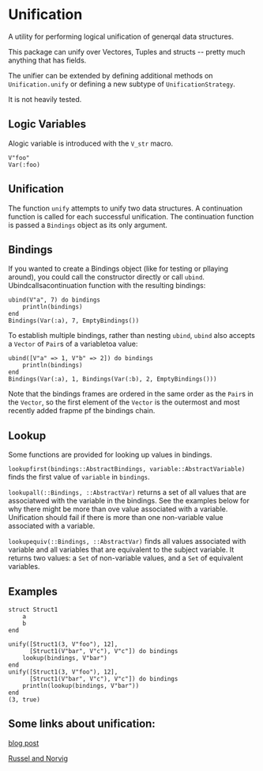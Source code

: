 # Unification

A utility for performing logical unification of generqal data
structures.

This package can unify over Vectores, Tuples and structs -- pretty
much anything that has fields.

The unifier can be extended by defining additional methods on
`Unification.unify` or defining a new subtype of
`UnificationStrategy`.

It is not heavily tested.

## Logic Variables

Alogic variable is introduced with the `V_str` macro.

```
V"foo"
Var(:foo)
```

## Unification

The function `unify` attempts to unify two data structures.  A
continuation function is called for each successful unification.  The
continuation function is passed a `Bindings` object as its only
argument.

## Bindings

If you wanted to create a Bindings object (like for testing or
pllaying around), you could call the constructor directly or call
`ubind`.  Ubindcallsacontinuation function with the resulting
bindings:

```
ubind(V"a", 7) do bindings
    println(bindings)
end
Bindings(Var(:a), 7, EmptyBindings())
```

To establish multiple bindings, rather than nesting `ubind`, `ubind`
also accepts a `Vector` of `Pair`s of a variabletoa value:

```
ubind([V"a" => 1, V"b" => 2]) do bindings
    println(bindings)
end
Bindings(Var(:a), 1, Bindings(Var(:b), 2, EmptyBindings()))
```

Note that the bindings frames are ordered in the same order as the
`Pair`s in the `Vector`, so the first element of the `Vector` is the
outermost and most recently added frapme pf the bindings chain.


## Lookup

Some functions are provided for looking up values in bindings.

`lookupfirst(bindings::AbstractBindings, variable::AbstractVariable)`
finds the first value of  `variable` in `bindings`.

`lookupall(::Bindings, ::AbstractVar)` returns a set of all values
that are associatwed with the variable in the bindings.  See the
examples below for why there might be more than ove value associated
with a variable.  Unification should fail if there is more than one
non-variable value associated with a variable.

`lookupequiv(::Bindings, ::AbstractVar)` finds all values associated
with variable and all variables that are equivalent to the subject
variable.  It returns two values: a `Set` of non-variable values, and
a `Set` of equivalent variables.


## Examples

```
struct Struct1
    a
    b
end

unify([Struct1(3, V"foo"), 12],
      [Struct1(V"bar", V"c"), V"c"]) do bindings
    lookup(bindings, V"bar")
end
unify([Struct1(3, V"foo"), 12],
      [Struct1(V"bar", V"c"), V"c"]) do bindings
    println(lookup(bindings, V"bar"))
end
(3, true)
```

## Some links about unification:

[blog post](https://www.juliabloggers.com/unification-in-julia/)

[Russel and Norvig](https://github.com/aimacode/aima-python/blob/9ea91c1d3a644fdb007e8dd0870202dcd9d078b6/logic4e.py#L1307)


